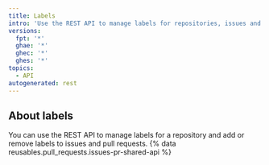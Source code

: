 ```yaml
---
title: Labels
intro: 'Use the REST API to manage labels for repositories, issues and pull requests.'
versions:
  fpt: '*'
  ghae: '*'
  ghec: '*'
  ghes: '*'
topics:
  - API
autogenerated: rest
---
```


## About labels

You can use the REST API to manage labels for a repository and add or remove labels to issues and pull requests. {% data reusables.pull_requests.issues-pr-shared-api %}

<!-- Content after this section is automatically generated -->
